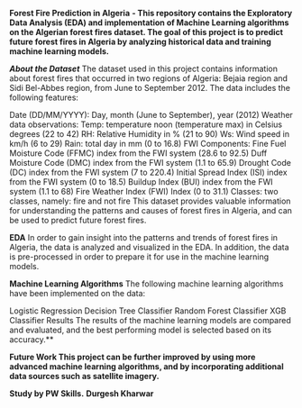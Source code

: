 **Forest Fire Prediction in Algeria** 
**- This repository contains the Exploratory Data Analysis (EDA) and implementation of Machine Learning algorithms on the Algerian forest fires dataset. The goal of this project is to predict future forest fires in Algeria by analyzing historical data and training machine learning models.**


***About the Dataset***
The dataset used in this project contains information about forest fires that occurred in two regions of Algeria: Bejaia region and Sidi Bel-Abbes region, from June to September 2012. The data includes the following features:

Date (DD/MM/YYYY): Day, month (June to September), year (2012)
Weather data observations:
Temp: temperature noon (temperature max) in Celsius degrees (22 to 42)
RH: Relative Humidity in % (21 to 90)
Ws: Wind speed in km/h (6 to 29)
Rain: total day in mm (0 to 16.8)
FWI Components:
Fine Fuel Moisture Code (FFMC) index from the FWI system (28.6 to 92.5)
Duff Moisture Code (DMC) index from the FWI system (1.1 to 65.9)
Drought Code (DC) index from the FWI system (7 to 220.4)
Initial Spread Index (ISI) index from the FWI system (0 to 18.5)
Buildup Index (BUI) index from the FWI system (1.1 to 68)
Fire Weather Index (FWI) Index (0 to 31.1)
Classes: two classes, namely: fire and not fire
This dataset provides valuable information for understanding the patterns and causes of forest fires in Algeria, and can be used to predict future forest fires.

**EDA**
In order to gain insight into the patterns and trends of forest fires in Algeria, the data is analyzed and visualized in the EDA. In addition, the data is pre-processed in order to prepare it for use in the machine learning models.

**Machine Learning Algorithms**
The following machine learning algorithms have been implemented on the data:

Logistic Regression
Decision Tree Classifier
Random Forest Classifier
XGB Classifier
Results
The results of the machine learning models are compared and evaluated, and the best performing model is selected based on its accuracy.**

**Future Work
This project can be further improved by using more advanced machine learning algorithms, and by incorporating additional data sources such as satellite imagery.**

**Study by PW Skills.**
**Durgesh Kharwar**
